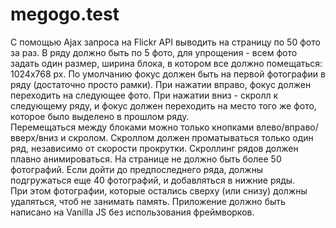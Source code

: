 # megogo.test
С помощью Ajax запроса на Flickr API выводить на страницу по 50 фото за раз. 
В ряду должно быть по 5 фото, для упрощения - всем фото задать один размер, ширина блока, в котором все должно помещаться: 1024x768 px. 
По умолчанию фокус должен быть на первой фотографии в ряду (достаточно просто рамки). 
При нажатии вправо, фокус должен переходить на следующее фото. 
При нажатии вниз - скролл к следующему ряду, и фокус должен переходить на место того же фото, которое было выделено в прошлом ряду.  
Перемещаться между блоками можно только кнопками влево/вправо/вверх/вниз и скролом. 
Скроллом должен проматываться только один ряд, независимо от скорости прокрутки. 
Скроллинг рядов должен плавно анимироваться.  На странице не должно быть более 50 фотографий. 
Если дойти до предпоследнего ряда, должны подгружаться еще 40 фотографий, и добавляться в нижние ряды.  
При этом фотографии, которые остались сверху (или снизу) должны удаляться, чтоб не занимать память. 
Приложение должно быть написано на Vanilla JS без использования фреймворков.
